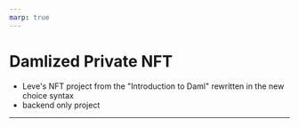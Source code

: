 ```yaml
---
marp: true
---
```


# Damlized Private NFT
+ Leve's NFT project from the "Introduction to Daml" rewritten in the new choice syntax
+ backend only project
---